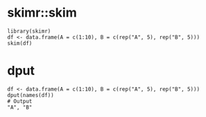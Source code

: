 
# skimr::skim
```
library(skimr)
df <- data.frame(A = c(1:10), B = c(rep("A", 5), rep("B", 5)))
skim(df)

```

# dput
```
df <- data.frame(A = c(1:10), B = c(rep("A", 5), rep("B", 5)))
dput(names(df))
# Output
"A", "B"
```

